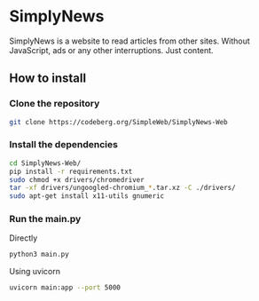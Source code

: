 # SimplyNews

SimplyNews is a website to read articles from other sites. Without JavaScript, ads or any other interruptions. Just content.

## How to install

### Clone the repository
```bash
git clone https://codeberg.org/SimpleWeb/SimplyNews-Web
```

### Install the dependencies
```sh
cd SimplyNews-Web/
pip install -r requirements.txt
sudo chmod +x drivers/chromedriver
tar -xf drivers/ungoogled-chromium_*.tar.xz -C ./drivers/
sudo apt-get install x11-utils gnumeric
```

### Run the main.py
Directly
```sh
python3 main.py
```
Using uvicorn
```sh
uvicorn main:app --port 5000
```
